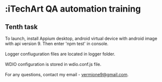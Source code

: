 # :iTechArt QA automation training
## Tenth task
To launch, install Appium desktop, android virtual device with android image with api version 9. Then enter 'npm test' in console. </br> </br>
Logger confiuguration files are located in logger folder. </br> </br>
WDIO configuration is stored in wdio.conf.js file. </br> </br>
For any questions, contact my email - vermione9@gmail.com. </br> </br>
